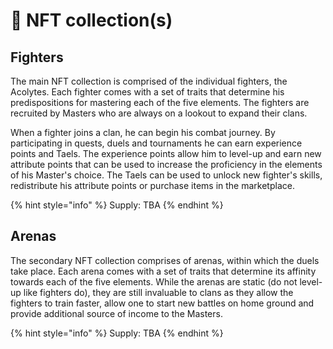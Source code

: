 # 🥷 NFT collection(s)

## Fighters

The main NFT collection is comprised of the individual fighters, the Acolytes. Each fighter comes with a set of traits that determine his predispositions for mastering each of the five elements. The fighters are recruited by Masters who are always on a lookout to expand their clans.

When a fighter joins a clan, he can begin his combat journey. By participating in quests, duels and tournaments he can earn experience points and Taels. The experience points allow him to level-up and earn new attribute points that can be used to increase the proficiency in the elements of his Master's choice. The Taels can be used to unlock new fighter's skills, redistribute his attribute points or purchase items in the marketplace.

{% hint style="info" %}
Supply: TBA
{% endhint %}

## Arenas

The secondary NFT collection comprises of arenas, within which the duels take place. Each arena comes with a set of traits that determine its affinity towards each of the five elements. While the arenas are static (do not level-up like fighters do), they are still invaluable to clans as they allow the fighters to train faster, allow one to start new battles on home ground and provide additional source of income to the Masters.

{% hint style="info" %}
Supply: TBA
{% endhint %}
